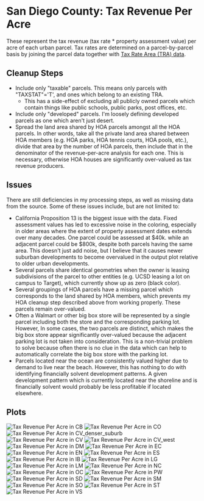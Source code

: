 # San Diego County: Tax Revenue Per Acre

These represent the tax revenue (tax rate * property assessment value) per acre
of each urban parcel.  Tax rates are determined on a parcel-by-parcel basis by
joining the parcel data together with [Tax Rate Area (TRA) data](https://www.sandiegocounty.gov/content/dam/sdc/auditor/trb2021/tralist.pdf).

## Cleanup Steps

* Include only "taxable" parcels.  This means only parcels with "TAXSTAT"='T', and ones which belong to an existing TRA.
  * This has a side-effect of excluding all publicly owned parcels which contain things like public schools, public parks, post offices, etc.
* Include only "developed" parcels.  I'm loosely defining developed parcels as one which aren't just desert.
* Spread the land area shared by HOA parcels amongst all the HOA parcels.  In
  other words, take all the private land area shared between HOA members (e.g.
  HOA parks, HOA tennis courts, HOA pools, etc.), divide that area by the number
  of HOA parcels, then include that in the denominator of the revenue-per-acre
  analysis for each one.  This is necessary, otherwise HOA houses are
  significantly over-valued as tax revenue producers.

## Issues

There are still deficiencies in my processing steps, as well as missing data
from the source.  Some of these issues include, but are not limited to:

* California Proposition 13 is the biggest issue with the data.  Fixed assessment
  values has led to excessive noise in the coloring, especially in older areas where
  the extent of property assessment dates extends over many decades.  One parcel
  could be assessed at $40k. while an adjacent parcel could be $800k, despite both
  parcels having the same area.  This doesn't just add noise, but I believe that it
  causes newer suburban developments to become overvalued in the output plot relative
  to older urban developments.
* Several parcels share identical geometries when the owner is leasing
  subdivisions of the parcel to other entities (e.g. UCSD leasing a lot on
  campus to Target), which currently show up as zero (black color).
* Several groupings of HOA parcels have a missing parcel which corresponds to
  the land shared by HOA members, which prevents my HOA cleanup step described
  above from working properly.  These parcels remain over-valued.
* Often a Walmart or other big box store will be represented by a single parcel
  including both the store and the corresponding parking lot.  However, In some
  cases, the two parcels are distinct, which makes the big box store appear
  significantly over-valued because the adjacent parking lot is not taken into
  consideration.  This is a non-trivial problem to solve because often there is
  no clue in the data which can help to automatically correlate the big box store
  with the parking lot.
* Parcels located near the ocean are consistently valued higher due to demand to live
  near the beach.  However, this has nothing to do with identifying financially solvent
  development patterns.  A given development pattern which is currently located near the
  shoreline and is financially solvent would probably be less profitable if located elsewhere. 

## Plots

![Tax Revenue Per Acre in CB](renders/revenue_per_acre_CB.jpg)
![Tax Revenue Per Acre in CO](renders/revenue_per_acre_CO.jpg)
![Tax Revenue Per Acre in CV_denser_suburb](renders/revenue_per_acre_CV_denser_suburb.jpg)
![Tax Revenue Per Acre in CV](renders/revenue_per_acre_CV.jpg)
![Tax Revenue Per Acre in CV_west](renders/revenue_per_acre_CV_west.jpg)
![Tax Revenue Per Acre in DM](renders/revenue_per_acre_DM.jpg)
![Tax Revenue Per Acre in EC](renders/revenue_per_acre_EC.jpg)
![Tax Revenue Per Acre in EN](renders/revenue_per_acre_EN.jpg)
![Tax Revenue Per Acre in ES](renders/revenue_per_acre_ES.jpg)
![Tax Revenue Per Acre in IB](renders/revenue_per_acre_IB.jpg)
![Tax Revenue Per Acre in LG](renders/revenue_per_acre_LG.jpg)
![Tax Revenue Per Acre in LM](renders/revenue_per_acre_LM.jpg)
![Tax Revenue Per Acre in NC](renders/revenue_per_acre_NC.jpg)
![Tax Revenue Per Acre in OC](renders/revenue_per_acre_OC.jpg)
![Tax Revenue Per Acre in PW](renders/revenue_per_acre_PW.jpg)
![Tax Revenue Per Acre in SD](renders/revenue_per_acre_SD.jpg)
![Tax Revenue Per Acre in SM](renders/revenue_per_acre_SM.jpg)
![Tax Revenue Per Acre in SO](renders/revenue_per_acre_SO.jpg)
![Tax Revenue Per Acre in ST](renders/revenue_per_acre_ST.jpg)
![Tax Revenue Per Acre in VS](renders/revenue_per_acre_VS.jpg)
